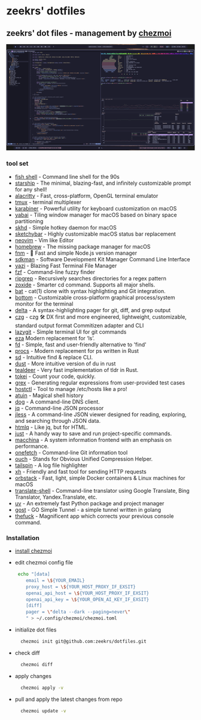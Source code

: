 # zeekrs' dotfiles

## zeekrs' dot files - management by [chezmoi](https://chezmoi.io/)

![screenshot](./assets/screenshot.png)

### tool set

- [fish shell](https://github.com/fish-shell/fish-shell) -
  Command line shell for the 90s
- [starship](https://github.com/starship/starship) -
  The minimal, blazing-fast, and infinitely customizable prompt for any shell!
- [alacritty](https://github.com/alacritty/alacritty) -
  Fast, cross-platform, OpenGL terminal emulator
- [tmux](https://github.com/tmux/tmux) -
  terminal multiplexer
- [karabiner](https://github.com/pqrs-org/Karabiner-Elements) -
  Powerful utility for keyboard customization on macOS
- [yabai](https://github.com/koekeishiya/yabai) -
  Tiling window manager for macOS based on binary space partitioning
- [skhd](https://github.com/koekeishiya/skhd) -
  Simple hotkey daemon for macOS
- [sketchybar](https://github.com/FelixKratz/SketchyBar) -
  Highly customizable macOS status bar replacement
- [neovim](https://github.com/neovim/neovim) -
  Vim like Editor
- [homebrew](https://github.com/Homebrew/brew) -
  The missing package manager for macOS
- [fnm](https://github.com/Schniz/fnm) -
  🚀 Fast and simple Node.js version manager
- [sdkman](https://github.com/sdkman/sdkman-cli) -
  Software Development Kit Manager Command Line Interface
- [yazi](https://github.com/sxyazi/yazi) -
  Blazing Fast Terminal File Manager
- [fzf](https://github.com/junegunn/fzf) -
  Command-line fuzzy finder
- [ripgrep](https://github.com/BurntSushi/ripgrep) -
  Recursively searches directories for a regex pattern
- [zoxide](https://github.com/ajeetdsouza/zoxide) -
  Smarter cd command. Supports all major shells.
- [bat](https://github.com/sharkdp/bat) -
  cat(1) clone with syntax highlighting and Git integration.
- [bottom](https://github.com/ClementTsang/bottom) -
  Customizable cross-platform graphical process/system monitor for the terminal
- [delta](https://github.com/dandavison/delta) -
  A syntax-highlighting pager for git, diff, and grep output
- [czg](https://github.com/Zhengqbbb/cz-git) -
  czg 🛠️ DX first and more engineered, lightweight, customizable, standard output format Commitizen adapter and CLI
- [lazygit](https://github.com/jesseduffield/lazygit) -
  Simple terminal UI for git commands
- [eza](https://github.com/eza-community/eza) Modern replacement for ‘ls’.
- [fd](https://github.com/sharkdp/fd) -
  Simple, fast and user-friendly alternative to 'find'
- [procs](https://github.com/dalance/procs) -
  Modern replacement for ps written in Rust
- [sd](https://github.com/chmln/sd) -
  Intuitive find & replace CLI.
- [dust](https://github.com/bootandy/dust) -
  More intuitive version of du in rust
- [tealdeer](https://github.com/dbrgn/tealdeer) -
  Very fast implementation of tldr in Rust.
- [tokei](https://github.com/XAMPPRocky/tokei) -
  Count your code, quickly.
- [grex](https://github.com/pemistahl/grex) -
  Generating regular expressions from user-provided test cases
- [hostctl](https://github.com/guumaster/hostctl) -
  Tool to manage /etc/hosts like a pro!
- [atuin](https://github.com/ellie/atuin) -
  Magical shell history
- [dog](https://github.com/ogham/dog) -
  A command-line DNS client.
- [jq](https://github.com/jqlang/jq) -
  Command-line JSON processor
- [jless](https://github.com/PaulJuliusMartinez/jless) -
  A command-line JSON viewer designed for reading, exploring, and searching through JSON data.
- [htmlq](https://github.com/mgdm/htmlq) -
  Like jq, but for HTML.
- [just](https://github.com/casey/just/tree/master) -
  A handy way to save and run project-specific commands.
- [macchina](https://github.com/macchina-cli/macchina) -
  A system information frontend with an emphasis on performance.
- [onefetch](https://github.com/o2sh/onefetch) -
  Command-line Git information tool
- [ouch](https://github.com/ouch-org/ouch) -
  Stands for Obvious Unified Compression Helper.
- [tailspin](https://github.com/bensadeh/tailspin) -
  A log file highlighter
- [xh](https://github.com/ducaale/xh) -
  Friendly and fast tool for sending HTTP requests
- [orbstack](https://github.com/orbstack/orbstack) -
  Fast, light, simple Docker containers & Linux machines for macOS
- [translate-shell](https://github.com/soimort/translate-shell) - 
  Command-line translator using Google Translate, Bing Translator, Yandex.Translate, etc.
- [uv](https://github.com/astral-sh/uv) - 
  An extremely fast Python package and project manager
- [gost](https://github.com/go-gost/gost) - 
  GO Simple Tunnel - a simple tunnel written in golang
- [thefuck](https://github.com/nvbn/thefuck) - 
  Magnificent app which corrects your previous console command.

### Installation

- [install chezmoi](https://www.chezmoi.io/install)

- edit chezmoi config file

  ```bash
   echo "[data]
      email = \${YOUR_EMAIL}
      proxy_host = \${YOUR_HOST_PROXY_IF_EXSIT}
      openai_api_host = \${YOUR_HOST_PROXY_IF_EXSIT}
      openai_api_key = \${YOUR_OPEN_AI_KEY_IF_EXSIT}
      [diff]
      pager = \"delta --dark --paging=never\"
      " > ~/.config/chezmoi/chezmoi.toml

  ```

- initialize dot files

  ```bash
    chezmoi init git@github.com:zeekrs/dotfiles.git
  ```

- check diff

  ```bash
    chezmoi diff
  ```

- apply changes

  ```bash
    chezmoi apply -v
  ```

- pull and apply the latest changes from repo

  ```bash
    chezmoi update -v
  ```
